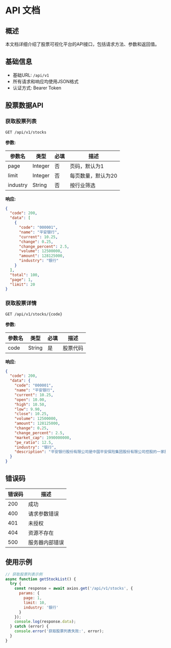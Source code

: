 # API 文档

## 概述

本文档详细介绍了股票可视化平台的API接口，包括请求方法、参数和返回值。

## 基础信息

- 基础URL: `/api/v1`
- 所有请求和响应均使用JSON格式
- 认证方式: Bearer Token

## 股票数据API

### 获取股票列表

```
GET /api/v1/stocks
```

**参数:**

| 参数名 | 类型 | 必填 | 描述 |
|-------|-----|------|------|
| page | Integer | 否 | 页码，默认为1 |
| limit | Integer | 否 | 每页数量，默认为20 |
| industry | String | 否 | 按行业筛选 |

**响应:**

```json
{
  "code": 200,
  "data": [
    {
      "code": "000001",
      "name": "平安银行",
      "current": 10.25,
      "change": 0.25,
      "change_percent": 2.5,
      "volume": 12500000,
      "amount": 128125000,
      "industry": "银行"
    }
  ],
  "total": 100,
  "page": 1,
  "limit": 20
}
```

### 获取股票详情

```
GET /api/v1/stocks/{code}
```

**参数:**

| 参数名 | 类型 | 必填 | 描述 |
|-------|-----|------|------|
| code | String | 是 | 股票代码 |

**响应:**

```json
{
  "code": 200,
  "data": {
    "code": "000001",
    "name": "平安银行",
    "current": 10.25,
    "open": 10.00,
    "high": 10.50,
    "low": 9.90,
    "close": 10.25,
    "volume": 12500000,
    "amount": 128125000,
    "change": 0.25,
    "change_percent": 2.5,
    "market_cap": 1990000000,
    "pe_ratio": 12.5,
    "industry": "银行",
    "description": "平安银行股份有限公司是中国平安保险集团股份有限公司控股的一家股份制商业银行"
  }
}
```

## 错误码

| 错误码 | 描述 |
|-------|------|
| 200 | 成功 |
| 400 | 请求参数错误 |
| 401 | 未授权 |
| 404 | 资源不存在 |
| 500 | 服务器内部错误 |

## 使用示例

```javascript
// 获取股票列表示例
async function getStockList() {
  try {
    const response = await axios.get('/api/v1/stocks', {
      params: {
        page: 1,
        limit: 10,
        industry: '银行'
      }
    });
    console.log(response.data);
  } catch (error) {
    console.error('获取股票列表失败:', error);
  }
}
```